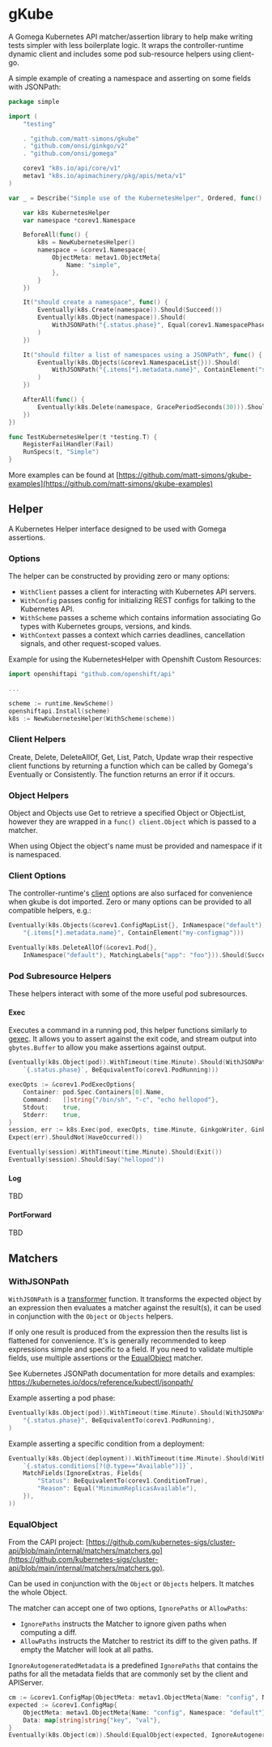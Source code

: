 # gKube

A Gomega Kubernetes API matcher/assertion library to help make writing tests simpler with less boilerplate logic.
It wraps the controller-runtime dynamic client and includes some pod sub-resource helpers using client-go.

A simple example of creating a namespace and asserting on some fields with JSONPath:
```go
package simple

import (
	"testing"

	. "github.com/matt-simons/gkube"
	. "github.com/onsi/ginkgo/v2"
	. "github.com/onsi/gomega"

	corev1 "k8s.io/api/core/v1"
	metav1 "k8s.io/apimachinery/pkg/apis/meta/v1"
)

var _ = Describe("Simple use of the KubernetesHelper", Ordered, func() {

	var k8s KubernetesHelper
	var namespace *corev1.Namespace

	BeforeAll(func() {
		k8s = NewKubernetesHelper()
		namespace = &corev1.Namespace{
			ObjectMeta: metav1.ObjectMeta{
				Name: "simple",
			},
		}
	})

	It("should create a namespace", func() {
		Eventually(k8s.Create(namespace)).Should(Succeed())
		Eventually(k8s.Object(namespace)).Should(
			WithJSONPath("{.status.phase}", Equal(corev1.NamespacePhase("Active"))),
		)
	})

	It("should filter a list of namespaces using a JSONPath", func() {
		Eventually(k8s.Objects(&corev1.NamespaceList{})).Should(
			WithJSONPath("{.items[*].metadata.name}", ContainElement("simple")),
		)
	})

	AfterAll(func() {
		Eventually(k8s.Delete(namespace, GracePeriodSeconds(30))).Should(Succeed())
	})
})

func TestKubernetesHelper(t *testing.T) {
	RegisterFailHandler(Fail)
	RunSpecs(t, "Simple")
}
```

More examples can be found at [https://github.com/matt-simons/gkube-examples](https://github.com/matt-simons/gkube-examples)

## Helper

A Kubernetes Helper interface designed to be used with Gomega assertions.

### Options

The helper can be constructed by providing zero or many options:

* `WithClient` passes a client for interacting with Kubernetes API servers.
* `WithConfig` passes config for initializing REST configs for talking to the Kubernetes API.
* `WithScheme` passes a scheme which contains information associating Go types with Kubernetes groups, versions, and kinds.
* `WithContext` passes a context which carries deadlines, cancellation signals, and other request-scoped values.

Example for using the KubernetesHelper with Openshift Custom Resources:
```go
import openshiftapi "github.com/openshift/api"

...

scheme := runtime.NewScheme()
openshiftapi.Install(scheme)
k8s := NewKubernetesHelper(WithScheme(scheme))

```

### Client Helpers

Create, Delete, DeleteAllOf, Get, List, Patch, Update wrap their respective client functions by returning a function which can be called by Gomega's Eventually or Consistently. The function returns an error if it occurs.

### Object Helpers

Object and Objects use Get to retrieve a specified Object or ObjectList, however they are wrapped in a `func() client.Object`
which is passed to a matcher.

When using Object the object's name must be provided and namespace if it is namespaced.

### Client Options

The controller-runtime's [client](https://pkg.go.dev/sigs.k8s.io/controller-runtime/pkg/client) options are also surfaced for convenience when gkube is dot imported.
Zero or many options can be provided to all compatible helpers, e.g.:
```go
Eventually(k8s.Objects(&corev1.ConfigMapList{}, InNamespace("default"))).Should(WithJSONPath(
	"{.items[*].metadata.name}", ContainElement("my-configmap")))

Eventually(k8s.DeleteAllOf(&corev1.Pod{},
	InNamespace("default"), MatchingLabels{"app": "foo"})).Should(Succeed())
```

### Pod Subresource Helpers

These helpers interact with some of the more useful pod subresources.

#### Exec

Executes a command in a running pod, this helper functions similarly to [gexec](https://onsi.github.io/gomega/#gexec-testing-external-processes).
It allows you to assert against the exit code, and stream output into `gbytes.Buffer` to allow you make assertions against output.

```go
Eventually(k8s.Object(pod)).WithTimeout(time.Minute).Should(WithJSONPath(
	`{.status.phase}`, BeEquivalentTo(corev1.PodRunning)))

execOpts := &corev1.PodExecOptions{
	Container: pod.Spec.Containers[0].Name,
	Command:   []string{"/bin/sh", "-c", "echo hellopod"},
	Stdout:    true,
	Stderr:    true,
}
session, err := k8s.Exec(pod, execOpts, time.Minute, GinkgoWriter, GinkgoWriter)
Expect(err).ShouldNot(HaveOccurred())

Eventually(session).WithTimeout(time.Minute).Should(Exit())
Eventually(session).Should(Say("hellopod"))
```

#### Log

TBD

#### PortForward

TBD

## Matchers

### WithJSONPath

`WithJSONPath` is a [transformer](https://onsi.github.io/gomega/#withtransformtransform-interface-matcher-gomegamatcher) function. It transforms the expected object by an expression then evaluates a matcher against the result(s), it can be used in conjunction with the `Object` or `Objects` helpers.

If only one result is produced from the expression then the results list is flattened for convenience. It's is generally recommended to keep expressions simple and specific to a field. If you need to validate multiple fields, use multiple assertions or the [EqualObject](#EqualObject) matcher.

See Kubernetes JSONPath documentation for more details and examples: https://kubernetes.io/docs/reference/kubectl/jsonpath/

Example asserting a pod phase:
```go
Eventually(k8s.Object(pod)).WithTimeout(time.Minute).Should(WithJSONPath(
	"{.status.phase}", BeEquivalentTo(corev1.PodRunning),
)
```

Example asserting a specific condition from a deployment:
```go
Eventually(k8s.Object(deployment)).WithTimeout(time.Minute).Should(WithJSONPath(
	`{.status.conditions[?(@.type=="Available")]}`,
	MatchFields(IgnoreExtras, Fields{
		"Status": BeEquivalentTo(corev1.ConditionTrue),
		"Reason": Equal("MinimumReplicasAvailable"),
	}),
))
```

### EqualObject

From the CAPI project: [https://github.com/kubernetes-sigs/cluster-api/blob/main/internal/matchers/matchers.go](https://github.com/kubernetes-sigs/cluster-api/blob/main/internal/matchers/matchers.go).

Can be used in conjunction with the `Object` or `Objects` helpers. It matches the whole Object.

The matcher can accept one of two options, `IgnorePaths` or `AllowPaths`:
* `IgnorePaths` instructs the Matcher to ignore given paths when computing a diff.
* `AllowPaths` instructs the Matcher to restrict its diff to the given paths. If empty the Matcher will look at all paths.

`IgnoreAutogeneratedMetadata` is a predefined `IgnorePaths` that contains the paths for all the metadata fields that are commonly set by the client and APIServer.

```go
cm := &corev1.ConfigMap{ObjectMeta: metav1.ObjectMeta{Name: "config", Namespace: "default"}}
expected := &corev1.ConfigMap{
	ObjectMeta: metav1.ObjectMeta{Name: "config", Namespace: "default"},
	Data: map[string]string{"key", "val"},
}
Eventually(k8s.Object(cm)).Should(EqualObject(expected, IgnoreAutogeneratedMetadata))
```
